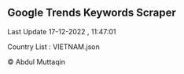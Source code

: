 

## Google Trends Keywords Scraper 
 
Last Update 17-12-2022 , 11:47:01

Country List :
VIETNAM.json



© Abdul Muttaqin 
